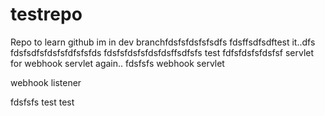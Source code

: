 # testrepo
Repo to learn github
im in dev branchfdsfsfdsfsfsdfs
fdsffsdfsdftest it..dfs
fdsfsdfsfdsfsfdfsfsfds
fdsfsfdsfsfdsfdsffsdfsfs
test
fdfsfdsfsfdsfsf
servlet for webhook
servlet again..
fdsfsfs
webhook servlet

webhook listener

fdsfsfs
test
test
